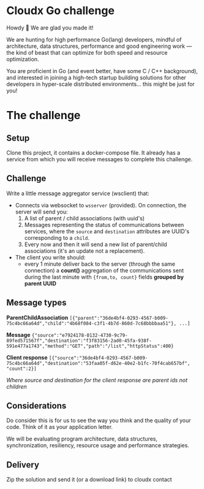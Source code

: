 # Cloudx Go challenge
Howdy 👋 We are glad you made it!

We are hunting for high performance Go(lang) developers, mindful of architecture, data structures, performance and good engineering work — the kind of beast that can optimize for both speed and resource optimization.

You are proficient in Go (and event better, have some C / C++ background), and interested in joining a high-tech startup building solutions for other developers in hyper-scale distributed environments... this might be just for you!


# The challenge

## Setup

Clone this project, it contains a docker-compose file. It already has a service from which you
will receive messages to complete this challenge.

## Challenge

Write a little message aggregator service (wsclient) that:

- Connects via websocket to `wsserver` (provided). On connection, the server will send you:
  1. A list of parent / child associations (with uuid's)
  2. Messages representing the status of communications between services, where the `source` and `destination` attributes are UUID's corresponding to a `child`.
  3. Every now and then it will send a new list of parent/child associations (it's an update not a replacement).  
- The client you write should:
  - every 1 minute deliver back to the server (through the same connection) a **count()** aggregation of the communications sent during the last minute with `{from,to, count}` fields **grouped by parent UUID** 

## Message types

**ParentChildAssociation**
```[{"parent":"36de4bf4-0293-4567-b009-75c4bc66a64d","child":"4b68f084-c3f1-4b7d-860d-7c68bbbbaa51"}, ...]```

**Message**
```{"source":"e7924178-0132-4730-9c79-89fed571567f","destination":"f3f83156-2ad0-45fa-938f-591e477a1743","method":"GET","path":"/list","httpStatus":400}```

**Client response**
```[{"source":"36de4bf4-0293-4567-b009-75c4bc66a64d","destination":"53faa05f-d62e-40e2-b1fc-70f4cab657bf", "count":2}]```

_Where source and destination for the client response are parent ids not children_


## Considerations
Do consider this is for us to see the way you think and the quality of your code. Think of it as your application letter.

We will be evaluating program architecture, data structures, synchronization, resiliency, resource usage and performance strategies.

## Delivery

Zip the solution and send it (or a download link) to cloudx contact
